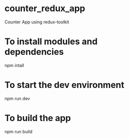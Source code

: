 # counter_redux_app
Counter App using redux-toolkit  

# To install modules and dependencies
npm intall

# To start the dev environment
npm run dev

# To build the app
npm run build
